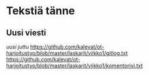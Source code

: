 Tekstiä tänne
=============

Uusi viesti
----------
*uusi juttu*
https://github.com/kalevat/ot-harjoitustyo/blob/master/laskarit/viikko1/gitlog.txt
https://github.com/kalevat/ot-harjoitustyo/blob/master/laskarit/viikko1/komentorivi.txt

